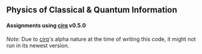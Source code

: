 ## Physics of Classical & Quantum Information
#### Assignments using [cirq](https://github.com/quantumlib/Cirq) v0.5.0

_Note:_ Due to [cirq](https://github.com/quantumlib/Cirq)'s alpha nature at the time of writing this code, it might not run in its newest version.
